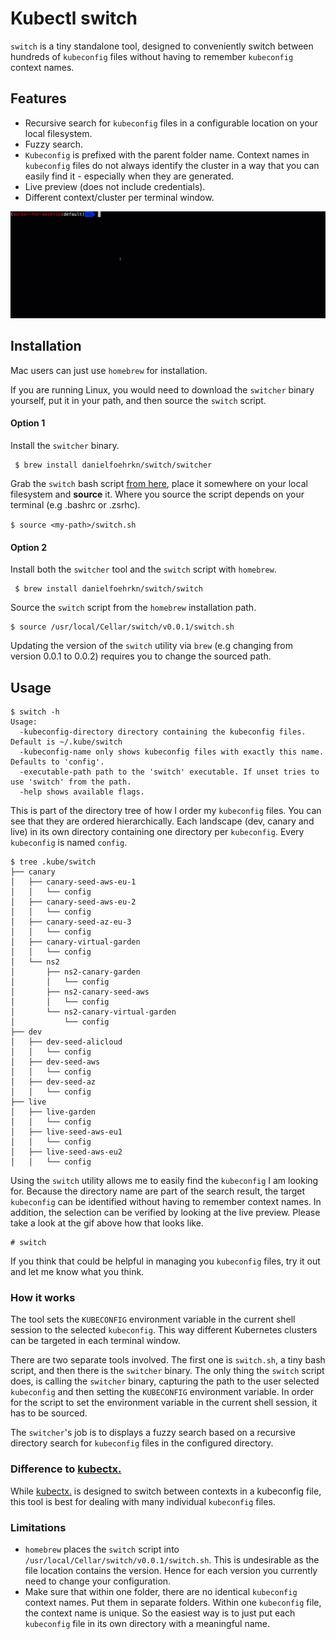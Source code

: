# Kubectl switch

`switch` is a tiny standalone tool, designed to conveniently switch between hundreds of `kubeconfig` files without having to remember `kubeconfig` context names.

## Features

- Recursive search for `kubeconfig` files in a configurable location on your local filesystem.
- Fuzzy search.
- `Kubeconfig` is prefixed with the parent folder name. Context names in `kubeconfig` files do not always identify the cluster in a way that you can easily find it - especially when they are generated. 
- Live preview (does not include credentials).
- Different context/cluster per terminal window.

![demo GIF](resources/switch-demo.gif)

## Installation

Mac users can just use `homebrew` for installation.

If you are running Linux, you would need to download the `switcher` binary yourself, put it in your path, and then source the `switch` script.
#### Option 1

Install the `switcher` binary.
```
 $ brew install danielfoehrkn/switch/switcher
```

Grab the `switch` bash script [from here](https://github.com/danielfoehrKn/kubectlSwitch/blob/master/hack/switch/switch.sh), place it somewhere on your local filesystem and **source** it.
Where you source the script depends on your terminal (e.g .bashrc or .zsrhc).

`
$ source <my-path>/switch.sh
`

#### Option 2

Install both the `switcher` tool and the `switch` script with `homebrew`. 
```
 $ brew install danielfoehrkn/switch/switch
```

Source the `switch` script from the `homebrew` installation path.

```
$ source /usr/local/Cellar/switch/v0.0.1/switch.sh
```

Updating the version of the `switch` utility via `brew` (e.g changing from version 0.0.1 to 0.0.2) requires you to change the sourced path. 

## Usage 

```
$ switch -h
Usage:
  -kubeconfig-directory directory containing the kubeconfig files. Default is ~/.kube/switch
  -kubeconfig-name only shows kubeconfig files with exactly this name. Defaults to 'config'.
  -executable-path path to the 'switch' executable. If unset tries to use 'switch' from the path.
  -help shows available flags.
```

This is part of the directory tree of how I order my `kubeconfig` files. 
You can see that they are ordered hierarchically. 
Each landscape (dev, canary and live) in its own directory containing one directory per `kubeconfig`.
Every `kubeconfig` is named `config`.

```
$ tree .kube/switch
├── canary
│   ├── canary-seed-aws-eu-1
│   │   └── config
│   ├── canary-seed-aws-eu-2
│   │   └── config
│   ├── canary-seed-az-eu-3
│   │   └── config
│   ├── canary-virtual-garden
│   │   └── config
│   └── ns2
│       ├── ns2-canary-garden
│       │   └── config
│       ├── ns2-canary-seed-aws
│       │   └── config
│       └── ns2-canary-virtual-garden
│           └── config
├── dev
│   ├── dev-seed-alicloud
│   │   └── config
│   ├── dev-seed-aws
│   │   └── config
│   ├── dev-seed-az
│   │   └── config
├── live
│   ├── live-garden
│   │   └── config
│   ├── live-seed-aws-eu1
│   │   └── config
│   ├── live-seed-aws-eu2
│   │   └── config
```

Using the `switch` utility allows me to easily find the `kubeconfig` I am looking for.
Because the directory name are part of the search result, the target `kubeconfig` can be identified without having to remember context names.
In addition, the selection can be verified by looking at the live preview.
Please take a look at the gif above how that looks like.

```
# switch
```

If you think that could be helpful in managing you `kubeconfig` files, try it out and let me know what you think.

### How it works

The tool sets the `KUBECONFIG` environment variable in the current shell session to the selected `kubeconfig`. 
This way different Kubernetes clusters can be targeted in each terminal window.

There are two separate tools involved. The first one is `switch.sh`, a tiny bash script, and then there is the `switcher` binary.
The only thing the `switch` script does, is calling the `switcher` binary, capturing the path to the user selected `kubeconfig` and then setting 
the `KUBECONFIG` environment variable.
In order for the script to set the environment variable in the current shell session, it has to be sourced.

The `switcher`'s job is to displays a fuzzy search based on a recursive directory search for `kubeconfig` files in the configured directory.

### Difference to [kubectx.](https://github.com/ahmetb/kubectx)

While [kubectx.](https://github.com/ahmetb/kubectx) is designed to switch between contexts in a kubeconfig file, 
this tool is best for dealing with many individual `kubeconfig` files.

### Limitations

- `homebrew` places the `switch` script into `/usr/local/Cellar/switch/v0.0.1/switch.sh`. 
This is undesirable as the file location contains the version. Hence for each version you currently need to change your configuration.
- Make sure that within one folder, there are no identical `kubeconfig` context names. Put them in separate folders. 
Within one `kubeconfig` file, the context name is unique. So the easiest way is to just put each `kubeconfig` file in 
its own directory with a meaningful name.